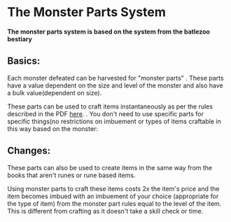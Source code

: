 # The Monster Parts System

**The monster parts system is based on the system from the batlezoo bestiary**

## Basics:
Each monster defeated can be harvested for "monster parts" .
These parts have a value dependent on the size and level of the monster and also have a bulk value(dependent on size).

These parts can be used to craft items instantaneously as per the rules described in the PDF [here](../images/Monster_Parts_Full.PDF).
<resource src="../images/Monster_Parts_Full.PDF"></resource>
.
You don't need to use specific parts for specific things(no restrictions on imbuement or types of items craftable in this way based on the monster:



## Changes:

These parts can also be used to create items in the same way from the books that aren't runes or rune based items. 

Using monster parts to craft these items costs 2x the item's price and the item becomes imbued with an imbuement of your choice (appropriate for the type of item) from the monster part rules equal to the level of the item.
This is different from crafting as it doesn't take a skill check or time.